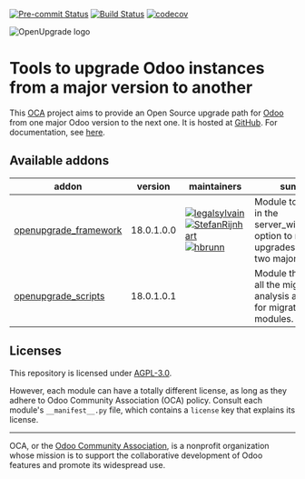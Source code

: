 
[![Pre-commit Status](https://github.com/OCA/OpenUpgrade/actions/workflows/pre-commit.yml/badge.svg?branch=18.0)](https://github.com/OCA/OpenUpgrade/actions/workflows/pre-commit.yml?query=branch%3A18.0)
[![Build Status](https://github.com/OCA/OpenUpgrade/actions/workflows/test.yml/badge.svg?branch=18.0)](https://github.com/OCA/OpenUpgrade/actions/workflows/test.yml?query=branch%3A18.0)
[![codecov](https://codecov.io/gh/OCA/OpenUpgrade/branch/18.0/graph/badge.svg)](https://codecov.io/gh/OCA/OpenUpgrade)

<!-- /!\ do not modify above this line -->

![OpenUpgrade logo](https://oca.github.io/OpenUpgrade/_images/OpenUpgrade.png)

# Tools to upgrade Odoo instances from a major version to another

This <a href="https://odoo-community.org">OCA</a> project aims to provide an Open Source upgrade path for <a href="https://github.com/odoo/odoo">Odoo</a> from one major Odoo version to the next one.
It is hosted at <a href="https://github.com/oca/openupgrade">GitHub</a>.
For documentation, see <a href="https://oca.github.io/OpenUpgrade">here</a>.

<!-- /!\ do not modify below this line -->

<!-- prettier-ignore-start -->

[//]: # (addons)

Available addons
----------------
addon | version | maintainers | summary
--- | --- | --- | ---
[openupgrade_framework](openupgrade_framework/) | 18.0.1.0.0 | [![legalsylvain](https://github.com/legalsylvain.png?size=30px)](https://github.com/legalsylvain) [![StefanRijnhart](https://github.com/StefanRijnhart.png?size=30px)](https://github.com/StefanRijnhart) [![hbrunn](https://github.com/hbrunn.png?size=30px)](https://github.com/hbrunn) | Module to integrate in the server_wide_modules option to make upgrades between two major revisions.
[openupgrade_scripts](openupgrade_scripts/) | 18.0.1.0.1 |  | Module that contains all the migrations analysis and scripts for migrate Odoo SA modules.

[//]: # (end addons)

<!-- prettier-ignore-end -->

## Licenses

This repository is licensed under [AGPL-3.0](LICENSE).

However, each module can have a totally different license, as long as they adhere to Odoo Community Association (OCA)
policy. Consult each module's `__manifest__.py` file, which contains a `license` key
that explains its license.

----
OCA, or the [Odoo Community Association](http://odoo-community.org/), is a nonprofit
organization whose mission is to support the collaborative development of Odoo features
and promote its widespread use.
